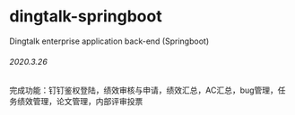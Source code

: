 # dingtalk-springboot
Dingtalk enterprise application back-end (Springboot)

###### 2020.3.26
完成功能：钉钉鉴权登陆，绩效审核与申请，绩效汇总，AC汇总，bug管理，任务绩效管理，论文管理，内部评审投票


